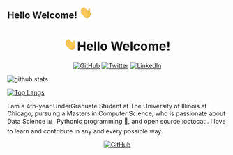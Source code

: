## Hello Welcome! <img src="https://raw.githubusercontent.com/alphasaurs/alphasaurs/master/wave.gif" width="30px">


<h1 align="center"><img src="https://raw.githubusercontent.com/alphasaurs/alphasaurs/master/wave.gif" width="30px">Hello Welcome! </h1>

<p align="center">
<a href="https://github.com/alphasaurs"><img src="https://img.shields.io/github/followers/alphasaurs.svg?label=GitHub&style=social" alt="GitHub"></a>
	<a href="https://twitter.com/alphasaurs"><img src="https://img.shields.io/twitter/follow/alphasaurs?label=Twitter&style=social" alt="Twitter"></a>
	<a href="https://www.linkedin.com/in/alphasaurs"><img src="https://img.shields.io/badge/LinkedIn--_.svg?style=social&logo=linkedin" alt="LinkedIn"></a>
</p>

![github stats](https://github-readme-stats.vercel.app/api?username=alphasaurs&theme=buefy&show_icons=buefy)


[![Top Langs](https://github-readme-stats.vercel.app/api/top-langs/?username=alphasaurs&layout=compact)](https://github.com/anuraghazra/github-readme-stats)

I am a 4th-year UnderGraduate Student at The University of Illinois at Chicago, pursuing a Masters in Computer Science, who is passionate about Data Science :bar_chart:, Pythonic programming :snake:, and open source :octocat:. I love to learn and contribute in any and every possible way.

<p align="center">
<a href="https://visitor-badge.glitch.me/badge?page_id=https://github.com/Alphasaurs/"><img src="https://visitor-badge.glitch.me/badge?page_id=https://github.com/Alphasaurs/" alt="GitHub"></a>
</p>



